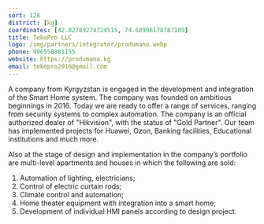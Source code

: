 ```yaml
---
sort: 128
district: [kg]
coordinates: [42.82789274724515, 74.60996178787109]
title: TekoPro LLC
logo: /img/partners/integrator/produmano.webp
phone: 996550881155
website: https://produmano.kg
email: tekopro2016@gmail.com
---
```


A company from Kyrgyzstan is engaged in the development and integration of the Smart Home system. The company was founded on ambitious beginnings in 2016. Today we are ready to offer a range of services, ranging from security systems to complex automation. The company is an official authorized dealer of "Hikvision", with the status of "Gold Partner".
Our team has implemented projects for Huawei, Ozon, Banking facilities, Educational institutions and much more.


Also at the stage of design and implementation in the company’s portfolio are multi-level apartments and houses in which the following are sold:
1. Automation of lighting, electricians;
2. Control of electric curtain rods;
3. Climate control and automation;
4. Home theater equipment with integration into a smart home;
5. Development of individual HMI panels according to design project.
